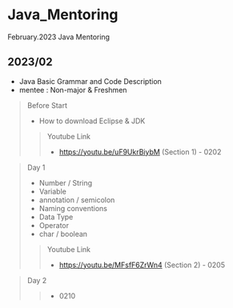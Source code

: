 # Java_Mentoring
February.2023 Java Mentoring 

## 2023/02
- Java Basic Grammar and Code Description
- mentee :  Non-major & Freshmen

> Before Start
> - How to download Eclipse & JDK
>> Youtube Link
>>   - https://youtu.be/uF9UkrBiybM (Section 1) - 0202

> Day 1
>   - Number / String
>   - Variable
>   - annotation / semicolon
>   - Naming conventions
>   - Data Type
>   - Operator
>   - char / boolean
>> Youtube Link
>> - https://youtu.be/MFsfF6ZrWn4 (Section 2) - 0205

>Day 2
>>- 0210

